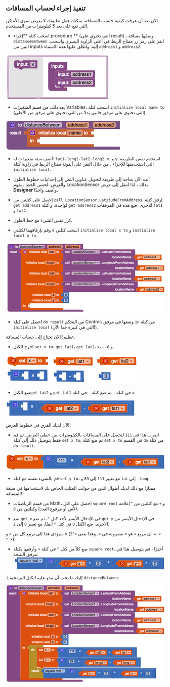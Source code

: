 ## تنفيذ إجراء لحساب المسافات

الآن بعد أن عرفت كيفية حساب المسافة، يمكنك جعل تطبيقك لا يعرض سوى الأماكن التي تقع على بعد 5 كيلومترات من المستخدم.

+ اسحب كتلة **إجراء procedure ** (التي تحتوي على result) ، وسمّها مسافة `distanceBetween`. انقر على رمز زر مفتاح الربط في أعلى الزاوية اليسرى واسحب اثنين من inputs إليه. واطلق عليها هذه الاسماء `address1` و `address2`.

![](images/addingInputsToProcedure.png)

+ بعد ذلك، من قسم المتغيرات Variables، اسحب كتلة `initialize local name to` (التي تحتوي على مرفق جانبي بدلا من التي تحتوي على مرفق من الأعلى).

![](images/distanceProcedureStart.png)

+ أضف ستة متغيرات له: `lat1`، `long1`، `lat2`، `long2`، `x`، و `y`. استخدم نفس الطريقة التي استخدمتها للإجراء ، من خلال النقر على أيقونة مفتاح الربط في زاوية كتلة `initialise local`.

+ أنت الآن بحاجة إلى طريقة لتحويل عناوين النص إلى إحداثيات خطوط الطول والعرض. لحسن الحظ ، يقوم LocationSensor بذلك ، لذا انتقل إلى عرض **Designer** وأضف واحدًا.

+ إحصل على كتلتين من `call LocationSensor.LatitudeFromAddress`. إرفق كتلة `get address1` لواحدة، و كتلة `get address2` للاخرى. ضع هذه في المرفقات `lat1` و `lat2`.

+ كرر نفس الشيء مع خط الطول.

+ اسحب كتلتي `0` وقم بإرفاقهما لكتلتي `initialize local x to` و `initialize local y to`.

![](images/initializingVaribles.png)

+ احصل على كتلة `do result` من التحكم Control، وضعها في مرفق ` in ` من كتلة `initialize local` (التي هي كبيرة جدا الآن!).

عظيم! الآن تحتاج إلى حساب المسافة.

+ اخرج الكتل `set x to`، `get lat1`، `get lat2`، `x`، `-`، و `0`.

![](images/collectionOfBlocks.png)

+ ضع الكتل`get lat2` و `get lat1` في كتلة `-` ثم ضع كتلة `-` في كتلة `x`.

![](images/settingUpLatitudeApprox.png)

الآن لديك الفرق في خطوط العرض!

+ اضرب هذا في `111` لتحصل على المسافات بالكيلومترات بين خطي العرض. ثم قم فقط بتوصيل ذلك إلى كتلة `set x to`، ثم ضع كتلة `set x to` في القسم `do` من كتلة `do result`.

![](images/latitudeDifferenceToKilometers.png)

+ قم بالشيء نفسه مع كتلة `set y to`، مع تغيير `111` إلى `89` و ` lat ` إلى ` long`.

ممتاز! مع ذلك لديك أطوال اثنين من جوانب المثلث الخاص بك لاستخدامها في صيغة المسافة!

+ من قسم الرياضيات Math، احصل على كتل `square root` و `+` مع كتلتين من `^`(علامة الأس أو مرفوع العدد) وكتلتين من `0`.

+ ضع `get x` في الإدخال الأيسر لأحد كتل `^`، ثم ضع `get y` في الإدخال الأيسر من الآخرى. ضع الكتل `0` في كتل `^` أيضًا، مع تغيير `0` إلى `2`.

سيؤدي هذا إلى تربيع كل من `×` و `y` (إن مربع `×` هو `×` مضروبة في `×`، وهذا يعني `×^2 = × * ×`).

+ ضع كلاً من كتل `^` في كتلة `+` وأرفقها بكتلة `square root`. أخيرًا ، قم بتوصيل هذا في مرفق النتيجة. ![](images/preformingPythagorasTheorem.png)

إليك ما يجب أن تبدو عليه الكتل البرمجية لـ `distanceBetween`:

![](images/distanceBetweenFull.png)
